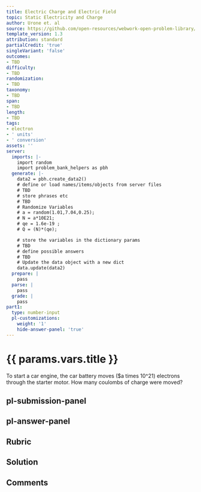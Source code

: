 ```yaml
---
title: Electric Charge and Electric Field
topic: Static Electricity and Charge
author: Urone et. al
source: https://github.com/open-resources/webwork-open-problem-library/tree/master/Contrib/BrockPhysics/College_Physics_Urone/18.Electric_Field/18-01.Conservation_of_Charge/NU_U17_18_01_003.pg
template_version: 1.3
attribution: standard
partialCredit: 'true'
singleVariant: 'false'
outcomes:
- TBD
difficulty:
- TBD
randomization:
- TBD
taxonomy:
- TBD
span:
- TBD
length:
- TBD
tags:
- electron
- ' units'
- ' conversion'
assets: ''
server:
  imports: |-
    import random
    import problem_bank_helpers as pbh
  generate: |-
    data2 = pbh.create_data2()
    # define or load names/items/objects from server files
    # TBD
    # store phrases etc
    # TBD
    # Randomize Variables
    # a = random(1.01,7.04,0.25);
    # N = a*10E21;
    # qe = 1.6e-19 ;
    # Q = (N)*(qe);

    # store the variables in the dictionary params
    # TBD
    # define possible answers
    # TBD
    # Update the data object with a new dict
    data.update(data2)
  prepare: |
    pass
  parse: |
    pass
  grade: |
    pass
part1:
  type: number-input
  pl-customizations:
    weight: '1'
    hide-answer-panel: 'true'
---
```


# {{ params.vars.title }} 


To start a car engine, the car battery moves ($a times 10^21) electrons through the starter motor. How many coulombs of charge were moved?


## pl-submission-panel 


## pl-answer-panel 


## Rubric 


## Solution 


## Comments 


